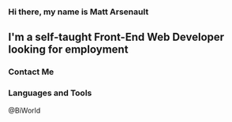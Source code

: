 ### Hi there, my name is Matt Arsenault

## I'm a self-taught Front-End Web Developer looking for employment

### Contact Me

### Languages and Tools

@BiWorld

